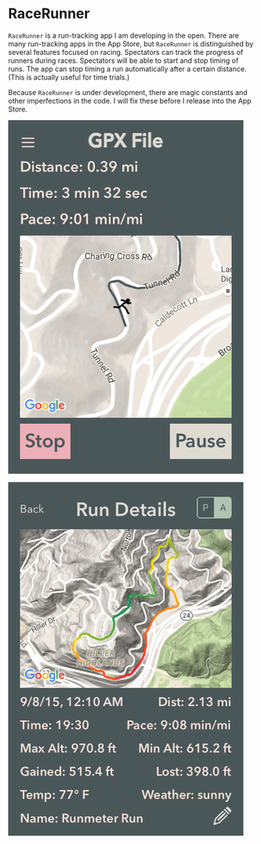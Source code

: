 RaceRunner
===================

`RaceRunner` is a run-tracking app I am developing in the open. There are many run-tracking apps in the App Store, but `RaceRunner` is distinguished by several features focused on racing. Spectators can track the progress of runners during races. Spectators will be able to start and stop timing of runs. The app can stop timing a run automatically after a certain distance. (This is actually useful for time trials.)

Because `RaceRunner` is under development, there are magic constants and other imperfections in the code. I will fix these before I release into the App Store.

![RaceRunner](RaceRunner2.png "Screenshot")

![RaceRunner](RaceRunner.png "Another Screenshot")
